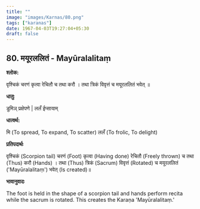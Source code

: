 ```yaml
---
title: ""
image: "images/Karnas/80.png"
tags: ["karanas"]
date: 1967-04-03T19:27:04+05:30
draft: false
---
```


## 80. मयूरललितं - Mayūralalitaṃ

**श्लोक:**

वृश्चिकं चरणं कृत्वा रेचितौ च तथा करौ । तथा त्रिकं विवृत्तं च मयूरललितं भवेत् ॥

**धातुः**

डुमिञ् प्रक्षेपणे |
ललँ ईप्सायाम् 

**धात्वर्थ:**

मि (To spread, To expand, To scatter)
ललँ (To frolic, To delight)

**प्रतिपदार्थः**

वृश्चिकं (Scorpion tail) चरणं (Foot) कृत्वा (Having done) रेचितौ (Freely thrown) च तथा (Thus) करौ (Hands) । तथा (Thus) त्रिकं (Sacrum) विवृत्तं (Rotated) च मयूरललितं ('Mayūralalitaṃ') भवेत् (Is created)॥

**भावानुवादः**

The foot is held in the shape of a scorpion tail and hands perform recita while the sacrum is rotated. This creates the Karaṇa 'Mayūralalitaṃ.'